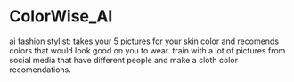 # ColorWise_AI
 ai fashion stylist: takes your 5 pictures for your skin color and recomends colors that would look good on you to wear.         train with a lot of pictures from social media that have different people and make a cloth color recomendations.
